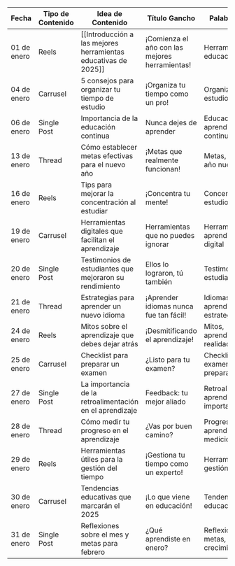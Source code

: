 | Fecha       | Tipo de Contenido | Idea de Contenido                                           | Título Gancho                     | Palabras Clave                      |
|-------------|-------------------|------------------------------------------------------------|-----------------------------------|-------------------------------------|
| 01 de enero | Reels             |[[Introducción a las mejores herramientas educativas de 2025]]  | ¡Comienza el año con las mejores herramientas! | Herramientas, educación, 2025       |
| 04 de enero | Carrusel          | 5 consejos para organizar tu tiempo de estudio             | ¡Organiza tu tiempo como un pro!  | Organización, estudio, consejos     |
| 06 de enero | Single Post       | Importancia de la educación continua                        | Nunca dejes de aprender            | Educación, aprendizaje, continuo     |
| 13 de enero | Thread            | Cómo establecer metas efectivas para el nuevo año         | ¡Metas que realmente funcionan!   | Metas, efectivas, año nuevo         |
| 16 de enero | Reels             | Tips para mejorar la concentración al estudiar              | ¡Concentra tu mente!              | Concentración, estudio, tips        |
| 19 de enero | Carrusel          | Herramientas digitales que facilitan el aprendizaje         | Herramientas que no puedes ignorar| Herramientas, aprendizaje, digital   |
| 20 de enero | Single Post       | Testimonios de estudiantes que mejoraron su rendimiento    | Ellos lo lograron, tú también     | Testimonios, éxito, estudiantes     |
| 21 de enero | Thread            | Estrategias para aprender un nuevo idioma                   | ¡Aprender idiomas nunca fue tan fácil! | Idiomas, aprendizaje, estrategias    |
| 24 de enero | Reels             | Mitos sobre el aprendizaje que debes dejar atrás           | ¡Desmitificando el aprendizaje!   | Mitos, aprendizaje, realidades      |
| 25 de enero | Carrusel          | Checklist para preparar un examen                           | ¿Listo para tu examen?            | Checklist, examen, preparación      |
| 27 de enero | Single Post       | La importancia de la retroalimentación en el aprendizaje    | Feedback: tu mejor aliado          | Retroalimentación, aprendizaje, importancia |
| 28 de enero | Thread            | Cómo medir tu progreso en el aprendizaje                    | ¿Vas por buen camino?             | Progreso, aprendizaje, medición     |
| 29 de enero | Reels             | Herramientas útiles para la gestión del tiempo              | ¡Gestiona tu tiempo como un experto! | Herramientas, gestión, tiempo       |
| 30 de enero | Carrusel          | Tendencias educativas que marcarán el 2025                 | ¡Lo que viene en educación!       | Tendencias, educación, 2025         |
| 31 de enero | Single Post       | Reflexiones sobre el mes y metas para febrero              | ¿Qué aprendiste en enero?         | Reflexiones, metas, crecimiento     |
